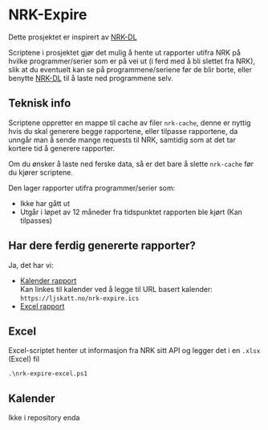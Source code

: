 # NRK-Expire
Dette prosjektet er inspirert av [NRK-DL](https://github.com/ljskatt/nrk-dl)

Scriptene i prosjektet gjør det mulig å hente ut rapporter utifra NRK på hvilke programmer/serier som er på vei ut (i ferd med å bli slettet fra NRK), slik at du eventuelt kan se på programmene/seriene før de blir borte, eller benytte [NRK-DL](https://github.com/ljskatt/nrk-dl) til å laste ned programmene selv.

## Teknisk info

Scriptene oppretter en mappe til cache av filer `nrk-cache`, denne er nyttig hvis du skal generere begge rapportene, eller tilpasse rapportene, da unngår man å sende mange requests til NRK, samtidig som at det tar kortere tid å generere rapporter.

Om du ønsker å laste ned ferske data, så er det bare å slette `nrk-cache` før du kjører scriptene.

Den lager rapporter utifra programmer/serier som:

- Ikke har gått ut
- Utgår i løpet av 12 måneder fra tidspunktet rapporten ble kjørt (Kan tilpasses)

## Har dere ferdig genererte rapporter?
Ja, det har vi:

- [Kalender rapport](https://ljskatt.no/nrk-expire.ics)<br>Kan linkes til kalender ved å legge til URL basert kalender: `https://ljskatt.no/nrk-expire.ics`
- [Excel rapport](https://ljskatt.no/nrk-expire.xlxs)

## Excel
Excel-scriptet henter ut informasjon fra NRK sitt API og legger det i en `.xlsx` (Excel) fil

`.\nrk-expire-excel.ps1`

## Kalender
Ikke i repository enda
